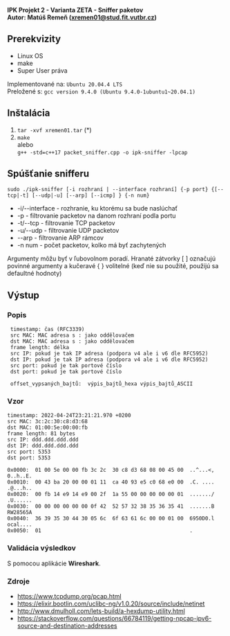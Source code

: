 **IPK Projekt 2 - Varianta ZETA - Sniffer paketov**<br/>
**Autor: Matúš Remeň (xremen01@stud.fit.vutbr.cz)**

## Prerekvizity
- Linux OS
- make
- Super User práva

Implementované na: `Ubuntu 20.04.4 LTS`<br/>
Preložené s: `gcc version 9.4.0 (Ubuntu 9.4.0-1ubuntu1~20.04.1)`

## Inštalácia
1. `tar -xvf xremen01.tar` (*)
2. `make`<br/>
alebo<br/>
`g++ -std=c++17 packet_sniffer.cpp -o ipk-sniffer -lpcap`

## Spúšťanie snifferu
`sudo ./ipk-sniffer [-i rozhraní | --interface rozhraní] {-p port} {[--tcp|-t] [--udp|-u] [--arp] [--icmp] } {-n num}`

- -i/--interface - rozhranie, ku ktorému sa bude naslúchať
- -p - filtrovanie packetov na danom rozhraní podla portu
- -t/--tcp - filtrovanie TCP packetov
- -u/--udp - filtrovanie UDP packetov
- --arp - filtrovanie ARP rámcov
- -n num - počet packetov, kolko má byť zachytených

Argumenty môžu byť v ľubovolnom poradí. Hranaté zátvorky [ ] označujú povinné argumenty
a kučeravé { } volitelné (keď nie su použité, použijú sa defaultné hodnoty)

## Výstup
### Popis
```
 timestamp: čas (RFC3339)
 src MAC: MAC adresa s : jako oddělovačem
 dst MAC: MAC adresa s : jako oddělovačem
 frame length: délka
 src IP: pokud je tak IP adresa (podpora v4 ale i v6 dle RFC5952)
 dst IP: pokud je tak IP adresa (podpora v4 ale i v6 dle RFC5952)
 src port: pokud je tak portové číslo
 dst port: pokud je tak portové číslo
 
 offset_vypsaných_bajtů:  výpis_bajtů_hexa výpis_bajtů_ASCII
```
### Vzor
```
timestamp: 2022-04-24T23:21:21.970 +0200
src MAC: 3c:2c:30:c8:d3:68
dst MAC: 01:00:5e:00:00:fb
frame length: 81 bytes
src IP: ddd.ddd.ddd.ddd
dst IP: ddd.ddd.ddd.ddd
src port: 5353
dst port: 5353

0x0000:  01 00 5e 00 00 fb 3c 2c  30 c8 d3 68 08 00 45 00  ..^...<, 0..h..E.
0x0010:  00 43 ba 20 00 00 01 11  ca 40 93 e5 c0 68 e0 00  .C. .... .@...h..
0x0020:  00 fb 14 e9 14 e9 00 2f  1a 55 00 00 00 00 00 01  ......./ .U......
0x0030:  00 00 00 00 00 00 0f 42  52 57 32 38 35 36 35 41  .......B RW28565A
0x0040:  36 39 35 30 44 30 05 6c  6f 63 61 6c 00 00 01 00  6950D0.l ocal....
0x0050:  01                                                .
```

### Validácia výsledkov
S pomocou aplikácie **Wireshark**.

### Zdroje
- https://www.tcpdump.org/pcap.html
- https://elixir.bootlin.com/uclibc-ng/v1.0.20/source/include/netinet
- http://www.dmulholl.com/lets-build/a-hexdump-utility.html
- https://stackoverflow.com/questions/66784119/getting-npcap-ipv6-source-and-destination-addresses
